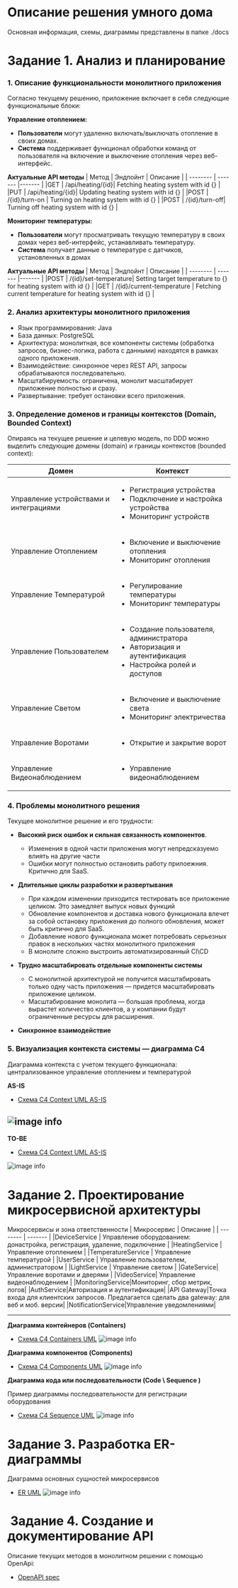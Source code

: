 # Описание решения умного дома

Основная информация, схемы, диаграммы представлены в папке ./docs

# Задание 1. Анализ и планирование

### 1. Описание функциональности монолитного приложения

Согласно текущему решению, приложение включает в себя следующие функциональные блоки:

**Управление отоплением:**

- **Пользователи** могут удаленно включать/выключать отопление в своих домах.
- **Система** поддерживает функционал обработки команд от пользователя на включение и выключение отопления через веб-интерфейс.

**Актуальные API методы**
| Метод    | Эндпойнт | Описание |
| -------- | -------  |-------  |
|GET | /api/heating/{id}| Fetching heating system with id {} |
|PUT | /api/heating/{id}| Updating heating system with id {} |
|POST | /{id}/turn-on | Turning on heating system with id {} |
|POST | /{id}/turn-off| Turning off heating system with id {} |


**Мониторинг температуры:**

- **Пользователи** могут просматривать текущую температуру в своих домах через веб-интерфейс, устанавливать температуру.
- **Система** получает данные о температуре с датчиков, установленных в домах

**Актуальные API методы**
| Метод    | Эндпойнт | Описание |
| -------- | -------  |-------  |
|POST | /{id}/set-temperature| Setting target temperature to {} for heating system with id {} |
|GET | /{id}/current-temperature | Fetching current temperature for heating system with id {} |


### 2. Анализ архитектуры монолитного приложения

* Язык программирования: Java
* База данных: PostgreSQL
* Архитектура: монолитная, все компоненты системы (обработка запросов, бизнес-логика, работа с данными) находятся в рамках одного приложения.
* Взаимодействие: синхронное через REST API, запросы обрабатываются последовательно.
* Масштабируемость: ограничена, монолит масштабирует приложение полностью и сразу.
* Развертывание: требует остановки всего приложения.


### 3. Определение доменов и границы контекстов (Domain, Bounded Context)

Опираясь на текущее решение и целевую модель, по DDD можно выделить следующие домены (domain) и границы контекстов (bounded context):

| Домен    | Контекст |
| -------- | -------  |
| Управление устройствами и интеграциями  | <ul><li>Регистрация устройства</li><li>Подключение и настройка устройства</li><li>Мониторинг устройств</li></ul>   |
| Управление Отоплением | <ul><li>Включение и выключение отопления</li><li>Мониторинг отопления</li></ul>    |
| Управление Температурой  |  <ul><li>Регулирование температуры</li><li>Мониторинг температуры</li></ul>    |
| Управление Пользователем |  <ul><li>Создание пользователя, администратора</li><li>Авторизация и аутентификация</li><li>Настройка ролей и доступов</li></ul>  |
| Управление Светом  |  <ul><li>Включение и выключение света</li><li>Мониторинг электричества</li></ul>    |
| Управление Воротами  |  <ul><li>Открытие и закрытие ворот</li></ul>    |
| Управление Видеонаблюдением  |  <ul><li>Управление видеонаблюдением</li></ul>    |


### **4. Проблемы монолитного решения**
Текущее монолитное решение и его трудности: 

* **Высокий риск ошибок и сильная связанность компонентов**.
    - Изменения в одной части приложения могут непредсказуемо влиять на другие части
    - Ошибки могут полностью остановить работу прилоежния. Критично для SaaS.

* **Длительные циклы разработки и развертывания**
    - При каждом изменении приходится тестировать все приложение целиком. Это замедляет выпуск новых функций
    - Обновление компонентов и доставка нового функционала влечет за собой остановку приложения до полного обновления, может быть критично для SaaS.
    - Добавление нового функционала может потребовать серьезных правок в нескольких частях монолитного приложения
    - В монолите сложно выстроить автоматизированный CI\CD

* **Трудно масштабировать отдельные компоненты системы**
    - С монолитной архитектурой не получится масштабировать только одну часть приложения — придется масштабировать приложение целиком.
    - Масштабирование монолита — большая проблема, когда вырастет количество клиентов, а у компании будут ограниченные ресурсы для расширения.

* **Синхронное взаимодействие**


### 5. Визуализация контекста системы — диаграмма С4

Диаграмма контекста с учетом текущего функционала: централизованное управление отоплением и температурой


**AS-IS**
* [Схема C4 Context UML AS-IS](./docs/diagrams/Context/C4_Context_Smarthome_AS-IS.puml)

![image info](./docs//diagrams/Context/C4_Context_Smarthome_AS-IS.svg)
---
**TO-BE**
* [Схема C4 Context UML AS-IS](./docs//diagrams/Context/C4_Context_Smarthome_TO-BE.puml)

![image info](./docs//diagrams/Context/C4_Context_Smarthome_TO-BE.svg)



# Задание 2. Проектирование микросервисной архитектуры

Микросервисы и зона ответственности 
| Микросервис    | Описание |
| -------- | -------  |
|DeviceService | Управление оборудованием: донастройка, регистрация, удаление, подключение  |
|HeatingService | Управление отоплением |
|TemperatureService | Управление температурой |
|UserService | Управление пользователем, администратором |
|LightService | Управление светом |
|GateService| Управление воротами и дверями |
|VideoService| Управление видеонаблюдением |
|MonitoringService|Мониторинг, сбор метрик, логов|
|AuthService|Авторизация и аутентификация|
|API Gateway|Точка входа для клиентских запросов. Предлагается сделать два gateway: для веб и моб. версии|
|NotificationService|Управление уведомлениями|

----- 

**Диаграмма контейнеров (Containers)**

* [Схема C4 Containers UML](./docs//diagrams/Container/C4_Container_Smarthome.puml)
![image info](./docs//diagrams/Container/C4_Container_Smarthome.svg)


**Диаграмма компонентов (Components)**
* [Схема C4 Components UML](./docs//diagrams/Component/C4_Component_Smarthome.puml)
![image info](./docs//diagrams/Component/C4_Component_Smarthome.svg)


**Диаграмма кода или последовательности (Code \ Sequence )**

Пример диаграммы последовательности для регистрации оборудования
* [Схема C4 Sequence UML](./docs//diagrams/Code/C4_Seq_Smarthome_Devices.puml)
![image info](./docs//diagrams/Code/C4_Sequence_Diagram_Registrating_Device.svg)


# Задание 3. Разработка ER-диаграммы

Диаграмма основных сущностей микросервисов
* [ER UML](./docs//diagrams/ER/ER.puml)
![image info](./docs//diagrams/ER/ER_Smarthome.svg)


#  Задание 4. Создание и документирование API
Описание текущих методов в монолитном решении c помощью OpenApi:
* [OpenAPI spec](./docs//API/API.yaml)